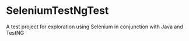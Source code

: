 # SeleniumTestNgTest
A test project for exploration using Selenium in conjunction with Java and TestNG
